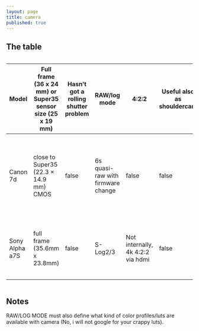 ```yaml
---
layout: page
title: camera
published: true
---
```


## The table

<div style="overflow-x:auto;">
<table>
  <thead>
    <tr>
      <th>Model</th>
      <th>Full frame (36 x 24 mm) or Super35 sensor size (25 x 19 mm)</th>
      <th>Hasn’t got a rolling shutter problem</th>
      <th>RAW/log mode</th>
      <th>4:2:2</th>
      <th>Useful also as shouldercam</th>
      <th>Real viewfinder</th>
      <th>Can be wifi controled with Android tablet</th>
      <th>Price</th>
      <th>Lens mount</th>
      <th>Built-in ND filter</th>
      <th>Ultra fast smart auto face-detection-real-time-tracking focus</th>
      <th>pros &amp; cons</th>
    </tr>
  </thead>
  <tbody>
    <tr>
      <td>Canon 7d</td>
      <td>close to Super35 (22.3 × 14.9 mm) CMOS</td>
      <td>false</td>
      <td>6s quasi-raw with firmware change</td>
      <td>false</td>
      <td>false</td>
      <td>false</td>
      <td>false (but there is usb way)</td>
      <td>good</td>
      <td>Canon EF/EF-S</td>
      <td>false</td>
      <td>In your dream</td>
      <td>old, can’t really be considered HD (due to crappy h.264 recording format), no canon audio inputs.</td>
    </tr>
    <tr>
      <td>Sony Alpha a7S</td>
      <td>full frame (35.6mm x 23.8mm)</td>
      <td>false</td>
      <td>S-Log2/3</td>
      <td>Not internally, 4k 4:2:2 via hdmi</td>
      <td>false</td>
      <td>false</td>
      <td>true, untested</td>
      <td>good</td>
      <td>E-Mount</td>
      <td>false</td>
      <td>unclear</td>
      <td>Really decent picture when downscaled to HD and shot with S-Log3</td>
    </tr>
  </tbody>
</table>
</div>


<!--
<iframe src="https://docs.google.com/spreadsheets/d/e/2PACX-1vQeo5UEG6daIXBbrxSxfslKewb-_GIHmO9ezQcsz7H53pis7ueWg4Rt2P6iiaw7vk2xMC6quduY6JyJ/pubhtml?gid=0&amp;single=true&amp;widget=true&amp;headers=false" style="width: 100%; height: 520px;"></iframe> 
-->

## Notes

RAW/LOG MODE must also define what kind of color profiles/luts are available with camera (No, i will not google for your crappy luts).
